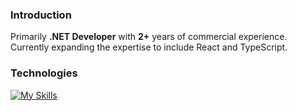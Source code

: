 ### Introduction
Primarily **.NET Developer** with **2+** years of commercial experience.  
Currently expanding the expertise to include React and TypeScript.

### Technologies
[![My Skills](https://skillicons.dev/icons?i=cs,net,ts,react,nest,angular)](https://skillicons.dev)
